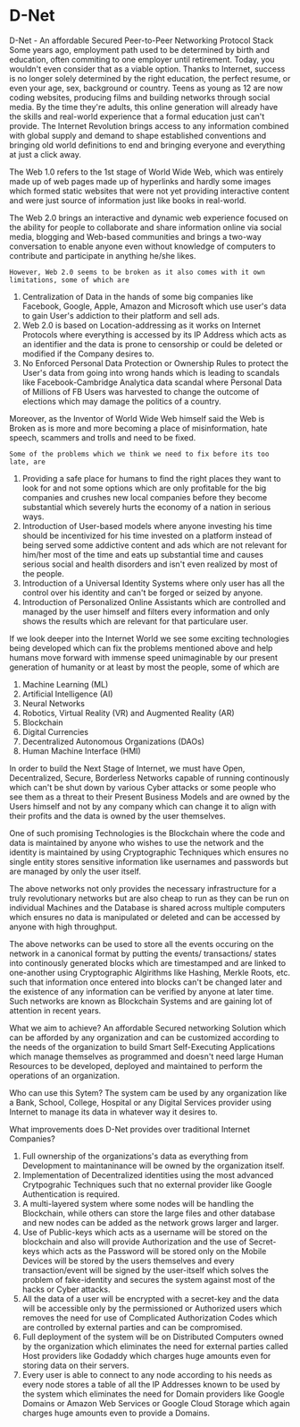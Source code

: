 # D-Net
D-Net - An affordable Secured Peer-to-Peer Networking Protocol Stack
Some years ago, employment path used to be determined by birth and education, often commiting to one employer until retirement. Today, you wouldn't  	even consider that as a viable option. Thanks to Internet, success is no longer solely determined by the right education, the perfect resume, or even your age, sex, background or country. Teens as young as 12 are now coding websites, producing films and building networks through social media. By the time they're adults, this online generation will already have the skills and real-world experience that a formal education just can't provide. The Internet Revolution brings access to any information combined with global supply and demand to shape established conventions and bringing old world definitions to end and bringing everyone and everything at just a click away. 

The Web 1.0 refers to the 1st stage of World Wide Web, which was entirely made up of web pages made up of hyperlinks and hardly some images which formed static websites that were not yet providing interactive content and were just source of information just like books in real-world.

The Web 2.0 brings an interactive and dynamic web experience focused on the ability for people to collaborate and share information online via social media, blogging and Web-based communities and brings a two-way conversation to enable anyone even without knowledge of computers to contribute and participate in anything he/she likes. 

	However, Web 2.0 seems to be broken as it also comes with it own limitations, some of which are
1. Centralization of Data in the hands of some big companies like Facebook, Google, Apple, Amazon and Microsoft which use user's data to gain User's addiction to their platform and sell ads.
2. Web 2.0 is based on Location-addressing as it works on Internet Protocols where everything is accessed by its IP Address which acts as an identifier and the data is prone to censorship or could be deleted or modified if the Company desires to.
3. No Enforced Personal Data Protection or Ownership Rules to protect the User's data from going into wrong hands which is leading to scandals like  Facebook-Cambridge Analytica data scandal where Personal Data of Millions of FB Users was harvested to change the outcome of elections which may damage the politics of a country.

Moreover, as the Inventor of World Wide Web himself said the Web is Broken as is more and more becoming a place of misinformation, hate speech, scammers and trolls and need to be fixed.

	Some of the problems which we think we need to fix before its too late, are
1. Providing a safe place for humans to find the right places they want to look for and not some options which are only profitable for the big companies and crushes new local companies before they  become substantial which severely hurts the economy of a nation in serious ways.
2. Introduction of User-based models where anyone investing his time should be incentivized for his time invested on a platform instead of being served some addictive content and ads which are not relevant for him/her most of the time and eats up substantial time and causes serious social and health disorders and isn't even realized by most of the people. 
3. Introduction of a Universal Identity Systems where only user has all the control over his identity and can't be forged or seized by anyone.
4. Introduction of Personalized Online Assistants which are controlled and managed by the user himself and filters every information and only shows the results which are relevant for that particulare user. 

If we look deeper into the Internet World we see some exciting technologies being developed which can fix the problems mentioned above and help humans move forward with immense speed unimaginable by our present generation of humanity or at least by most the people, some of which are
1. Machine Learning (ML)
2. Artificial Intelligence (AI)
3. Neural Networks
4. Robotics, Virtual Reality (VR) and Augmented Reality (AR)
5. Blockchain
6. Digital Currencies 
7. Decentralized Autonomous Organizations (DAOs) 
8. Human Machine Interface (HMI)

In order to build the Next Stage of Internet, we must have Open, Decentralized, Secure, Borderless Networks capable of running continously which can't be shut down by various Cyber attacks or some people who see them as a threat to their Present Business Models and are owned by the Users himself and not by any company which can change it to align with their profits and the data is owned by the user themselves.
	
One of such promising Technologies is the Blockchain where the code and data is maintained by anyone who wishes to use the network and the identity is maintained by using Cryptographic Techniques which ensures no single entity stores sensitive information like usernames and passwords but are managed by only the user itself.

The above networks not only provides the necessary infrastructure for a truly revolutionary networks but are also cheap to run as they can be run on individual Machines and the Database is shared across multiple computers which ensures no data is manipulated or deleted and can be accessed by anyone with high throughput.

The above networks can be used to store all the events occuring on the network in a canonical format by putting the events/ transactions/ states into continously generated blocks which are timestamped and are linked to one-another using Cryptographic Algirithms like Hashing, Merkle Roots, etc. such that information once entered into blocks can't be changed later and the existence of any information can be verified by anyone at later time. Such networks are known as Blockchain Systems and are gaining lot of attention in recent years.  

What we aim to achieve?
An affordable Secured networking Solution which can be afforded by any organization and can be customized according to the needs of the organization to build Smart Self-Executing Applications which manage themselves as programmed and doesn't need large Human Resources to be developed, deployed and maintained to perform the operations of an organization.

Who can use this Sytem?
The system cam be used by any organization like a Bank, School, College, Hospital or any Digital Services provider using Internet to manage its data in whatever way it desires to.

What improvements does D-Net provides over traditional Internet Companies?
1. Full ownership of the organizations's data as everything from Development to maintaninance will be owned by the organization itself.
2. Implementation of Decentralized identities using the most advanced Crytpograhic Techniques such that no external provider like Google Authentication is required.
3. A multi-layered system where some nodes will be handling the Blockchain, while others can store the large files and other database and new nodes can be added as the network grows larger and larger. 
4. Use of Public-keys which acts as a username will be stored on the blockchain and also will provide Authorization and the use of Secret-keys which acts as the Password will be stored only on the Mobile Devices will be stored by the users themselves and every transaction/event will be signed by the user-itself which solves the problem of fake-identity and secures the system against most of the hacks or Cyber attacks.
5. All the data of a user will be encrypted with a secret-key and the data will be accessible only by the permissioned or Authorized users which removes the need for use of Complicated Authorization Codes which are controlled by external parties and can be compromised.
6. Full deployment of the system will be on Distributed Computers owned by the organization which eliminates the need for external parties called Host providers like Godaddy which charges huge amounts even for storing data on their servers.
7. Every user is able to connect to any node according to his needs as every node stores a table of all the IP Addresses known to be used by the system which eliminates the need for Domain providers like Google Domains or Amazon Web Services or Google Cloud Storage which again charges huge amounts even to provide a Domains.